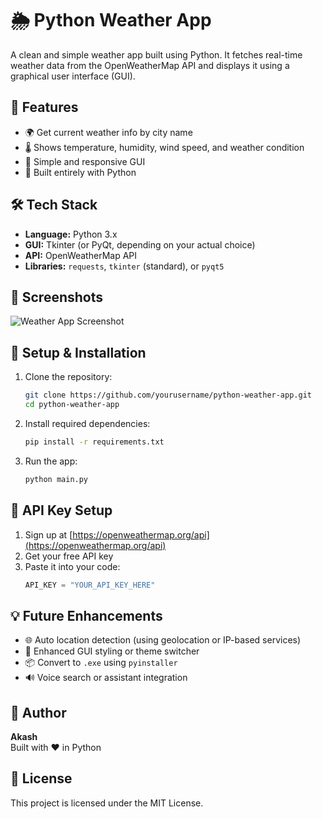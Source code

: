 # 🌦️ Python Weather App

A clean and simple weather app built using Python. It fetches real-time weather data from the OpenWeatherMap API and displays it using a graphical user interface (GUI).

## 🚀 Features

- 🌍 Get current weather info by city name
- 🌡️ Shows temperature, humidity, wind speed, and weather condition
- 📆 Simple and responsive GUI
- 🐍 Built entirely with Python

## 🛠️ Tech Stack

- **Language:** Python 3.x
- **GUI:** Tkinter (or PyQt, depending on your actual choice)
- **API:** OpenWeatherMap API
- **Libraries:** `requests`, `tkinter` (standard), or `pyqt5`

## 📸 Screenshots

<!-- Add your screenshots here -->
![Weather App Screenshot](./screenshots/main_ui.png)

## 🔧 Setup & Installation

1. Clone the repository:
   ```bash
   git clone https://github.com/yourusername/python-weather-app.git
   cd python-weather-app
   ```

2. Install required dependencies:
   ```bash
   pip install -r requirements.txt
   ```

3. Run the app:
   ```bash
   python main.py
   ```

## 🔑 API Key Setup

1. Sign up at [https://openweathermap.org/api](https://openweathermap.org/api)
2. Get your free API key
3. Paste it into your code:
   ```python
   API_KEY = "YOUR_API_KEY_HERE"
   ```

## 💡 Future Enhancements

- 🌐 Auto location detection (using geolocation or IP-based services)
- 🎨 Enhanced GUI styling or theme switcher
- 📦 Convert to `.exe` using `pyinstaller`
- 🔊 Voice search or assistant integration

## 🙌 Author

**Akash**  
Built with ❤️ in Python

## 📄 License

This project is licensed under the MIT License.

